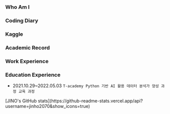 ### Who Am I

### Coding Diary

### Kaggle

### Academic Record

### Work Experience

### Education Experience
- 2021.10.29~2022.05.03 `T-academy Python 기반 AI 활용 데이터 분석가 양성 과정 교육 과정`

</p align="center">
[JINO's GitHub stats](https://github-readme-stats.vercel.app/api?username=jinho2070&show_icons=true)
</p>

